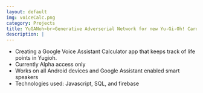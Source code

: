 ```yaml
---
layout: default
img: voiceCalc.png
category: Projects
title: YuGANoh<br>Generative Adverserial Network for new Yu-Gi-Oh! Cards
description: |
---
```

* Creating a Google Voice Assistant Calculator app that keeps track of life points in Yugioh.
* Currently Alpha access only
* Works on all Android devices and Google Assistant enabled smart speakers
* Technologies used: Javascript, SQL, and firebase